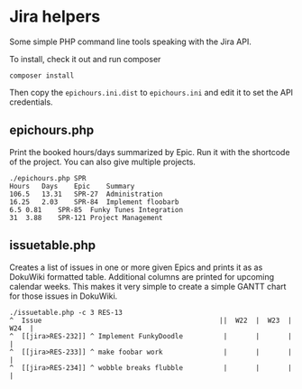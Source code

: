# Jira helpers

Some simple PHP command line tools speaking with the Jira API.

To install, check it out and run composer

    composer install

Then copy the `epichours.ini.dist` to `epichours.ini` and edit it to set the API credentials.
 
## epichours.php

Print the booked hours/days summarized by Epic. Run it with the shortcode of the project. You can also give multiple projects.

    ./epichours.php SPR
    Hours	Days	Epic	Summary
    106.5	13.31	SPR-27	Administration
    16.25	2.03	SPR-84	Implement floobarb
    6.5	0.81	SPR-85	Funky Tunes Integration
    31	3.88	SPR-121	Project Management

## issuetable.php

Creates a list of issues in one or more given Epics and prints it as as DokuWiki formatted table. Additional columns are printed for upcoming calendar weeks. This makes it very simple to create a simple GANTT chart for those issues in DokuWiki.

    ./issuetable.php -c 3 RES-13
    ^  Issue                                            ||  W22  |  W23  |  W24  |
    ^  [[jira>RES-232]] ^ Implement FunkyDoodle          |       |       |       |
    ^  [[jira>RES-233]] ^ make foobar work               |       |       |       |
    ^  [[jira>RES-234]] ^ wobble breaks flubble          |       |       |       |